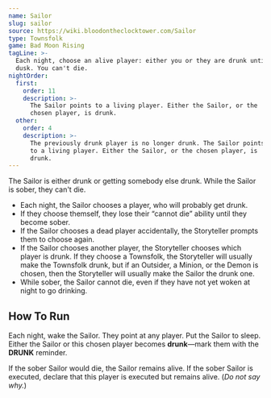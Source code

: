 ```yaml
---
name: Sailor
slug: sailor
source: https://wiki.bloodontheclocktower.com/Sailor
type: Townsfolk
game: Bad Moon Rising
tagLine: >-
  Each night, choose an alive player: either you or they are drunk until
  dusk. You can't die.
nightOrder:
  first:
    order: 11
    description: >-
      The Sailor points to a living player. Either the Sailor, or the
      chosen player, is drunk.
  other:
    order: 4
    description: >-
      The previously drunk player is no longer drunk. The Sailor points
      to a living player. Either the Sailor, or the chosen player, is
      drunk.
---
```


The Sailor is either drunk or getting somebody else drunk. While the
Sailor is sober, they can't die.

- Each night, the Sailor chooses a player, who will probably get drunk.
- If they choose themself, they lose their “cannot die” ability until
  they become sober.
- If the Sailor chooses a dead player accidentally, the Storyteller
  prompts them to choose again.
- If the Sailor chooses another player, the Storyteller chooses which
  player is drunk. If they choose a Townsfolk, the Storyteller will
  usually make the Townsfolk drunk, but if an Outsider, a Minion, or the
  Demon is chosen, then the Storyteller will usually make the Sailor the
  drunk one.
- While sober, the Sailor cannot die, even if they have not yet woken at
  night to go drinking.

## How To Run

Each night, wake the Sailor. They point at any player. Put the Sailor to
sleep. Either the Sailor or this chosen player becomes **drunk**—mark
them with the **DRUNK** reminder.

If the sober Sailor would die, the Sailor remains alive. If the sober
Sailor is executed, declare that this player is executed but remains
alive. (_Do not say why._)
